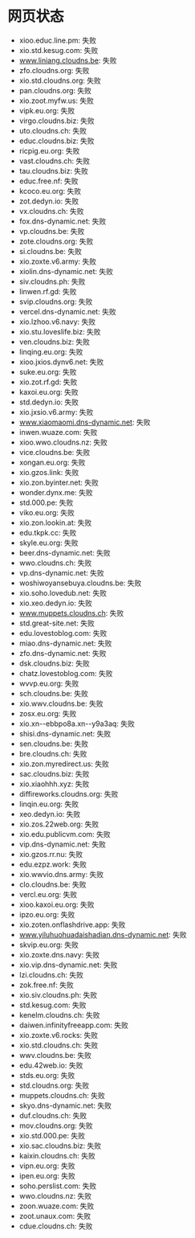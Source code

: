 # 网页状态
- xioo.educ.line.pm: 失败
- xio.std.kesug.com: 失败
- www.liniang.cloudns.be: 失败
- zfo.cloudns.org: 失败
- xio.std.cloudns.org: 失败
- pan.cloudns.org: 失败
- xio.zoot.myfw.us: 失败
- vipk.eu.org: 失败
- virgo.cloudns.biz: 失败
- uto.cloudns.ch: 失败
- educ.cloudns.biz: 失败
- ricpig.eu.org: 失败
- vast.cloudns.ch: 失败
- tau.cloudns.biz: 失败
- educ.free.nf: 失败
- kcoco.eu.org: 失败
- zot.dedyn.io: 失败
- vx.cloudns.ch: 失败
- fox.dns-dynamic.net: 失败
- vp.cloudns.be: 失败
- zote.cloudns.org: 失败
- si.cloudns.be: 失败
- xio.zoxte.v6.army: 失败
- xiolin.dns-dynamic.net: 失败
- siv.cloudns.ph: 失败
- linwen.rf.gd: 失败
- svip.cloudns.org: 失败
- vercel.dns-dynamic.net: 失败
- xio.lzhoo.v6.navy: 失败
- xio.stu.loveslife.biz: 失败
- ven.cloudns.biz: 失败
- linqing.eu.org: 失败
- xioo.jxios.dynv6.net: 失败
- suke.eu.org: 失败
- xio.zot.rf.gd: 失败
- kaxoi.eu.org: 失败
- std.dedyn.io: 失败
- xio.jxsio.v6.army: 失败
- www.xiaomaomi.dns-dynamic.net: 失败
- inwen.wuaze.com: 失败
- xioo.wwo.cloudns.nz: 失败
- vice.cloudns.be: 失败
- xongan.eu.org: 失败
- xio.gzos.link: 失败
- xio.zon.byinter.net: 失败
- wonder.dynx.me: 失败
- std.000.pe: 失败
- viko.eu.org: 失败
- xio.zon.lookin.at: 失败
- edu.tkpk.cc: 失败
- skyle.eu.org: 失败
- beer.dns-dynamic.net: 失败
- wwo.cloudns.ch: 失败
- vp.dns-dynamic.net: 失败
- woshiwoyansebuya.cloudns.be: 失败
- xio.soho.lovedub.net: 失败
- xio.xeo.dedyn.io: 失败
- www.muppets.cloudns.ch: 失败
- std.great-site.net: 失败
- edu.lovestoblog.com: 失败
- miao.dns-dynamic.net: 失败
- zfo.dns-dynamic.net: 失败
- dsk.cloudns.biz: 失败
- chatz.lovestoblog.com: 失败
- wvvp.eu.org: 失败
- sch.cloudns.be: 失败
- xio.wwv.cloudns.be: 失败
- zosx.eu.org: 失败
- xio.xn--ebbpo8a.xn--y9a3aq: 失败
- shisi.dns-dynamic.net: 失败
- sen.cloudns.be: 失败
- bre.cloudns.ch: 失败
- xio.zon.myredirect.us: 失败
- sac.cloudns.biz: 失败
- xio.xiaohhh.xyz: 失败
- diffireworks.cloudns.org: 失败
- linqin.eu.org: 失败
- xeo.dedyn.io: 失败
- xio.zos.22web.org: 失败
- xio.edu.publicvm.com: 失败
- vip.dns-dynamic.net: 失败
- xio.gzos.rr.nu: 失败
- edu.ezpz.work: 失败
- xio.wwvio.dns.army: 失败
- clo.cloudns.be: 失败
- vercl.eu.org: 失败
- xioo.kaxoi.eu.org: 失败
- ipzo.eu.org: 失败
- xio.zoten.onflashdrive.app: 失败
- www.yiluhuohuadaishadian.dns-dynamic.net: 失败
- skvip.eu.org: 失败
- xio.zoxte.dns.navy: 失败
- xio.vip.dns-dynamic.net: 失败
- lzi.cloudns.ch: 失败
- zok.free.nf: 失败
- xio.siv.cloudns.ph: 失败
- std.kesug.com: 失败
- kenelm.cloudns.ch: 失败
- daiwen.infinityfreeapp.com: 失败
- xio.zoxte.v6.rocks: 失败
- xio.std.cloudns.ch: 失败
- wwv.cloudns.be: 失败
- edu.42web.io: 失败
- stds.eu.org: 失败
- std.cloudns.org: 失败
- muppets.cloudns.ch: 失败
- skyo.dns-dynamic.net: 失败
- duf.cloudns.ch: 失败
- mov.cloudns.org: 失败
- xio.std.000.pe: 失败
- xio.sac.cloudns.biz: 失败
- kaixin.cloudns.ch: 失败
- vipn.eu.org: 失败
- ipen.eu.org: 失败
- soho.perslist.com: 失败
- wwo.cloudns.nz: 失败
- zoon.wuaze.com: 失败
- zoot.unaux.com: 失败
- cdue.cloudns.ch: 失败
